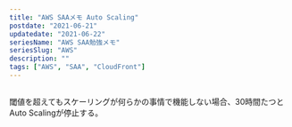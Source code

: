 ```yaml
---
title: "AWS SAAメモ Auto Scaling"
postdate: "2021-06-21"
updatedate: "2021-06-22"
seriesName: "AWS SAA勉強メモ"
seriesSlug: "AWS"
description: ""
tags: ["AWS", "SAA", "CloudFront"]
---
```


## 

閾値を超えてもスケーリングが何らかの事情で機能しない場合、30時間たつとAuto Scalingが停止する。